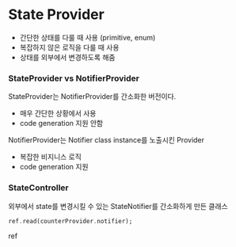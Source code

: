 # State Provider
- 간단한 상태를 다룰 때 사용 (primitive, enum)
- 복잡하지 않은 로직을 다룰 때 사용
- 상태를 외부에서 변경하도록 해줌

### StateProvider vs NotifierProvider
StateProvider는 NotifierProvider를 간소화한 버전이다. 
- 매우 간단한 상황에서 사용
- code generation 지원 안함

NotifierProvider는 Notifier class instance를 노출시킨 Provider
- 복잡한 비지니스 로직
- code generation 지원

### StateController<T>
외부에서 state를 변경시킬 수 있는 StateNotifier를 간소화하게 만든 클래스
```dart
ref.read(counterProvider.notifier);
```

ref